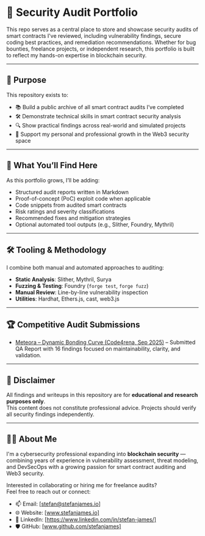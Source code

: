 # 🔐 Security Audit Portfolio

This repo serves as a central place to store and showcase security audits of smart contracts I've reviewed, including vulnerability findings, secure coding best practices, and remediation recommendations. Whether for bug bounties, freelance projects, or independent research, this portfolio is built to reflect my hands-on expertise in blockchain security.

---

## 🧠 Purpose

This repository exists to:

- 📚 Build a public archive of all smart contract audits I’ve completed
- 🛠️ Demonstrate technical skills in smart contract security analysis
- 🔍 Show practical findings across real-world and simulated projects
- 🚀 Support my personal and professional growth in the Web3 security space

---

## 🧰 What You’ll Find Here

As this portfolio grows, I’ll be adding:

- Structured audit reports written in Markdown
- Proof-of-concept (PoC) exploit code when applicable
- Code snippets from audited smart contracts
- Risk ratings and severity classifications
- Recommended fixes and mitigation strategies
- Optional automated tool outputs (e.g., Slither, Foundry, Mythril)

---

## 🛠 Tooling & Methodology

I combine both manual and automated approaches to auditing:

- **Static Analysis**: Slither, Mythril, Surya
- **Fuzzing & Testing**: Foundry (`forge test`, `forge fuzz`)
- **Manual Review**: Line-by-line vulnerability inspection
- **Utilities**: Hardhat, Ethers.js, cast, web3.js

---

## 🏆 Competitive Audit Submissions
- [Meteora – Dynamic Bonding Curve (Code4rena, Sep 2025)](./contests/Meteora-QA-Report.md) – Submitted QA Report with 16 findings focused on maintainability, clarity, and validation.

---

## 📌 Disclaimer

All findings and writeups in this repository are for **educational and research purposes only**.  
This content does not constitute professional advice. Projects should verify all security findings independently.

---

## 🧑‍💻 About Me

I'm a cybersecurity professional expanding into **blockchain security** — combining years of experience in vulnerability assessment, threat modeling, and DevSecOps with a growing passion for smart contract auditing and Web3 security.

Interested in collaborating or hiring me for freelance audits?  
Feel free to reach out or connect:

- 📫 Email: [stefan@stefanjames.io]
- 🌐 Website: [www.stefanjames.io]
- 💼 LinkedIn: [https://www.linkedin.com/in/stefan-james/]
- 🛡️ GitHub: [www.github.com/stefanjames]
